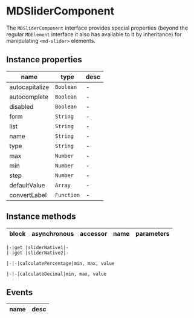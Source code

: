 # MDSliderComponent
The `MDSliderComponent` interface provides special properties (beyond the regular `MDElement` interface it also has available to it by inheritance) for manipulating `<md-slider>` elements.

## Instance properties

name|type|desc
---|---|---
autocapitalize|`Boolean`|-
autocomplete|`Boolean`|-
disabled|`Boolean`|-
form|`String`|-
list|`String`|-
name|`String`|-
type|`String`|-
max|`Number`|-
min|`Number`|-
step|`Number`|-
defaultValue|`Array`|-
convertLabel|`Function`|-

## Instance methods

block|asynchronous|accessor|name|parameters
---|---|---|---|---

    |-|get |sliderNative1|-
    |-|get |sliderNative2|-

    |-|-|calculatePercentage|min, max, value

    |-|-|calculateDecimal|min, max, value

## Events

name|desc
---|---
